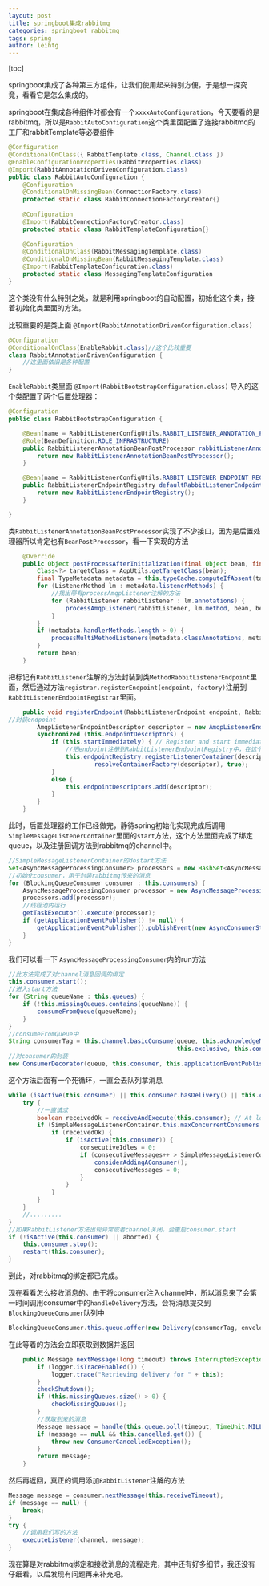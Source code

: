 ```yaml
---
layout: post
title: springboot集成rabbitmq
categories: springboot rabbitmq
tags: spring
author: leihtg
---
```




[toc]

springboot集成了各种第三方组件，让我们使用起来特别方便，于是想一探究竟，看看它是怎么集成的。





springboot在集成各种组件时都会有一个`xxxxAutoConfiguration`，今天要看的是rabbitmq，所以是`RabbitAutoConfiguration`这个类里面配置了连接rabbitmq的工厂和rabbitTemplate等必要组件

```java
@Configuration
@ConditionalOnClass({ RabbitTemplate.class, Channel.class })
@EnableConfigurationProperties(RabbitProperties.class)
@Import(RabbitAnnotationDrivenConfiguration.class)
public class RabbitAutoConfiguration {
	@Configuration
	@ConditionalOnMissingBean(ConnectionFactory.class)
	protected static class RabbitConnectionFactoryCreator{}
    
   	@Configuration
	@Import(RabbitConnectionFactoryCreator.class)
	protected static class RabbitTemplateConfiguration{}
    
   	@Configuration
	@ConditionalOnClass(RabbitMessagingTemplate.class)
	@ConditionalOnMissingBean(RabbitMessagingTemplate.class)
	@Import(RabbitTemplateConfiguration.class)
	protected static class MessagingTemplateConfiguration
}
```

这个类没有什么特别之处，就是利用springboot的自动配置，初始化这个类，接着初始化类里面的方法。

比较重要的是类上面 `@Import(RabbitAnnotationDrivenConfiguration.class)`

```java
@Configuration
@ConditionalOnClass(EnableRabbit.class)//这个比较重要
class RabbitAnnotationDrivenConfiguration {
    //这里面依旧是各种配置
}
```

`EnableRabbit`类里面 `@Import(RabbitBootstrapConfiguration.class)` 导入的这个类配置了两个后置处理器：

```java
@Configuration
public class RabbitBootstrapConfiguration {

	@Bean(name = RabbitListenerConfigUtils.RABBIT_LISTENER_ANNOTATION_PROCESSOR_BEAN_NAME)
	@Role(BeanDefinition.ROLE_INFRASTRUCTURE)
	public RabbitListenerAnnotationBeanPostProcessor rabbitListenerAnnotationProcessor() {
		return new RabbitListenerAnnotationBeanPostProcessor();
	}

	@Bean(name = RabbitListenerConfigUtils.RABBIT_LISTENER_ENDPOINT_REGISTRY_BEAN_NAME)
	public RabbitListenerEndpointRegistry defaultRabbitListenerEndpointRegistry() {
		return new RabbitListenerEndpointRegistry();
	}

}
```

类`RabbitListenerAnnotationBeanPostProcessor`实现了不少接口，因为是后置处理器所以肯定也有`BeanPostProcessor`，看一下实现的方法

```java
	@Override
	public Object postProcessAfterInitialization(final Object bean, final String beanName) throws BeansException {
		Class<?> targetClass = AopUtils.getTargetClass(bean);
		final TypeMetadata metadata = this.typeCache.computeIfAbsent(targetClass, this::buildMetadata);
		for (ListenerMethod lm : metadata.listenerMethods) {
            //找出带有processAmqpListener注解的方法
			for (RabbitListener rabbitListener : lm.annotations) {
				processAmqpListener(rabbitListener, lm.method, bean, beanName);
			}
		}
		if (metadata.handlerMethods.length > 0) {
			processMultiMethodListeners(metadata.classAnnotations, metadata.handlerMethods, bean, beanName);
		}
		return bean;
	}
```

把标记有`RabbitListener`注解的方法封装到类`MethodRabbitListenerEndpoint`里面，然后通过方法`registrar.registerEndpoint(endpoint, factory)`注册到`RabbitListenerEndpointRegistrar`里面。

```java
	public void registerEndpoint(RabbitListenerEndpoint endpoint, RabbitListenerContainerFactory<?> factory) {
//封装endpoint
		AmqpListenerEndpointDescriptor descriptor = new AmqpListenerEndpointDescriptor(endpoint, factory);
		synchronized (this.endpointDescriptors) {
			if (this.startImmediately) { // Register and start immediately
                //把endpoint注册到RabbitListenerEndpointRegistry中，在这个方法里面会把endpoint封装成SimpleMessageListenerContainer
				this.endpointRegistry.registerListenerContainer(descriptor.endpoint,
						resolveContainerFactory(descriptor), true);
			}
			else {
				this.endpointDescriptors.add(descriptor);
			}
		}
	}
```

此时，后置处理器的工作已经做完，静待spring初始化实现完成后调用`SimpleMessageListenerContainer`里面的`start`方法，这个方法里面完成了绑定queue，以及注册回调方法到rabbitmq的channel中。

```java
//SimpleMessageListenerContainer的dostart方法
Set<AsyncMessageProcessingConsumer> processors = new HashSet<AsyncMessageProcessingConsumer>();
//初始化consumer，用于封装rabbitmq传来的消息
for (BlockingQueueConsumer consumer : this.consumers) {
    AsyncMessageProcessingConsumer processor = new AsyncMessageProcessingConsumer(consumer);
    processors.add(processor);
    //线程池内运行
    getTaskExecutor().execute(processor);
    if (getApplicationEventPublisher() != null) {
        getApplicationEventPublisher().publishEvent(new AsyncConsumerStartedEvent(this, consumer));
    }
}
```

我们可以看一下 `AsyncMessageProcessingConsumer`内的run方法

```java
//此方法完成了对channel消息回调的绑定
this.consumer.start();
//进入start方法
for (String queueName : this.queues) {
    if (!this.missingQueues.contains(queueName)) {
        consumeFromQueue(queueName);
    }
}
//consumeFromQueue中
String consumerTag = this.channel.basicConsume(queue, this.acknowledgeMode.isAutoAck(),(this.tagStrategy != null ? this.tagStrategy.createConsumerTag(queue) : ""), this.noLocal,
                                               this.exclusive, this.consumerArgs,
//对consumer的封装      
new ConsumerDecorator(queue, this.consumer, this.applicationEventPublisher));


```

这个方法后面有一个死循环，一直会去队列拿消息

```java
while (isActive(this.consumer) || this.consumer.hasDelivery() || this.consumer.cancelled()) {
    try {
        //一直请求
        boolean receivedOk = receiveAndExecute(this.consumer); // At least one message received
        if (SimpleMessageListenerContainer.this.maxConcurrentConsumers != null) {
            if (receivedOk) {
                if (isActive(this.consumer)) {
                    consecutiveIdles = 0;
                    if (consecutiveMessages++ > SimpleMessageListenerContainer.this.consecutiveActiveTrigger) {
                        considerAddingAConsumer();
                        consecutiveMessages = 0;
                    }
                }
            }
        }
    }
    //.........
}
//如果RabbitListener方法出现异常或者channel关闭，会重启consumer.start
if (!isActive(this.consumer) || aborted) {
    this.consumer.stop();
	restart(this.consumer);
}
```



到此，对rabbitmq的绑定都已完成。

现在看看怎么接收消息的。由于将consumer注入channel中，所以消息来了会第一时间调用consumer中的`handleDelivery`方法，会将消息提交到`BlockingQueueConsumer`队列中

```java
BlockingQueueConsumer.this.queue.offer(new Delivery(consumerTag, envelope, properties, body),BlockingQueueConsumer.this.shutdownTimeout, TimeUnit.MILLISECONDS)
```

在此等着的方法会立即获取到数据并返回

```java
	public Message nextMessage(long timeout) throws InterruptedException, ShutdownSignalException {
		if (logger.isTraceEnabled()) {
			logger.trace("Retrieving delivery for " + this);
		}
		checkShutdown();
		if (this.missingQueues.size() > 0) {
			checkMissingQueues();
		}
        //获取到来的消息
		Message message = handle(this.queue.poll(timeout, TimeUnit.MILLISECONDS));
		if (message == null && this.cancelled.get()) {
			throw new ConsumerCancelledException();
		}
		return message;
	}
```

然后再返回，真正的调用添加`RabbitListener`注解的方法

```java
Message message = consumer.nextMessage(this.receiveTimeout);
if (message == null) {
    break;
}
try {
    //调用我们写的方法
    executeListener(channel, message);
}
```

现在算是对rabbitmq绑定和接收消息的流程走完，其中还有好多细节，我还没有仔细看，以后发现有问题再来补充吧。